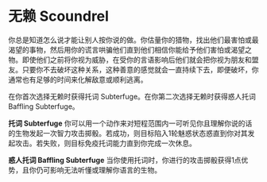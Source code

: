 # 无赖 Scoundrel

你总是知道怎么说才能让别人按你说的做。你估量你的猎物，找出他们最害怕或最渴望的事物，然后用你的谎言哄骗他们直到他们相信你能给予他们害怕或渴望之物。即使他们之前将你视为威胁，在受你的言语影响后他们就会把你视为朋友和盟友。只要你不去破坏这种关系，这种善意的感觉就会一直持续下去，即便破坏，你通常也有足够的时间来化解敌意或顺利逃离。

在你首次选择无赖时获得托词 Subterfuge。在你第二次选择无赖时获得惑人托词
Baffling Subterfuge。

**托词 Subterfuge**
你可以用一个动作来对短程范围内一可听见你且理解你说的话的生物发起一次智力攻击掷骰。若成功，则目标陷入1轮魅惑状态惑直到你对其发起攻击。若失败，则目标免疫托词能力直到你完成一次休息。

**惑人托词 Baffling Subterfuge**
当你使用托词时，你进行的攻击掷骰获得1点优势，且你仍可影响无法听懂或理解你语言的生物。

 
